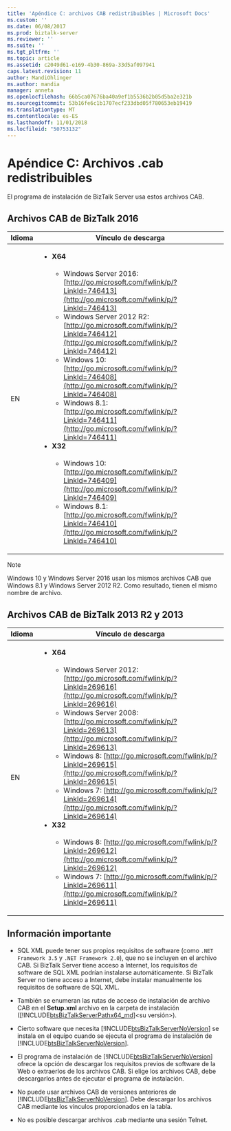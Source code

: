```yaml
---
title: 'Apéndice C: archivos CAB redistribuibles | Microsoft Docs'
ms.custom: ''
ms.date: 06/08/2017
ms.prod: biztalk-server
ms.reviewer: ''
ms.suite: ''
ms.tgt_pltfrm: ''
ms.topic: article
ms.assetid: c2049d61-e169-4b30-869a-33d5af097941
caps.latest.revision: 11
author: MandiOhlinger
ms.author: mandia
manager: anneta
ms.openlocfilehash: 66b5ca07676ba40a9ef1b5536b2b05d5ba2e321b
ms.sourcegitcommit: 53b16fe6c1b1707ecf233dbd05f780653eb19419
ms.translationtype: MT
ms.contentlocale: es-ES
ms.lasthandoff: 11/01/2018
ms.locfileid: "50753132"
---
```

# <a name="appendix-c-redistributable-cab-files"></a>Apéndice C: Archivos .cab redistribuibles
El programa de instalación de BizTalk Server usa estos archivos CAB.

## <a name="biztalk-2016-cab-files"></a>Archivos CAB de BizTalk 2016

|Idioma|Vínculo de descarga|  
|--------------|-------------------|  
|EN|<ul><li>**X64**<br /><br /> <ul><li>Windows Server 2016: [http://go.microsoft.com/fwlink/p/?LinkId=746413](http://go.microsoft.com/fwlink/p/?LinkId=746413)</li><li>Windows Server 2012 R2: [http://go.microsoft.com/fwlink/p/?LinkId=746412](http://go.microsoft.com/fwlink/p/?LinkId=746412)</li><li>Windows 10: [http://go.microsoft.com/fwlink/p/?LinkId=746408](http://go.microsoft.com/fwlink/p/?LinkId=746408)</li><li>Windows 8.1: [http://go.microsoft.com/fwlink/p/?LinkId=746411](http://go.microsoft.com/fwlink/p/?LinkId=746411)</li></ul></li><li>**X32**<br /><br /><ul><li>Windows 10: [http://go.microsoft.com/fwlink/p/?LinkId=746409](http://go.microsoft.com/fwlink/p/?LinkId=746409)</li><li>Windows 8.1: [http://go.microsoft.com/fwlink/p/?LinkId=746410](http://go.microsoft.com/fwlink/p/?LinkId=746410)</li></ul></li></ul>|  

> [!NOTE] 
> Windows 10 y Windows Server 2016 usan los mismos archivos CAB que Windows 8.1 y Windows Server 2012 R2. Como resultado, tienen el mismo nombre de archivo.

## <a name="biztalk-2013-r2-and-2013-cab-files"></a>Archivos CAB de BizTalk 2013 R2 y 2013  

|Idioma|Vínculo de descarga|  
|--------------|-------------------|  
|EN|<ul><li>**X64**<br /><br /> <ul><li>Windows Server 2012: [http://go.microsoft.com/fwlink/p/?LinkId=269616](http://go.microsoft.com/fwlink/p/?LinkId=269616)</li><li>Windows Server 2008: [http://go.microsoft.com/fwlink/p/?LinkId=269613](http://go.microsoft.com/fwlink/p/?LinkId=269613)</li><li>Windows 8: [http://go.microsoft.com/fwlink/p/?LinkId=269615](http://go.microsoft.com/fwlink/p/?LinkId=269615)</li><li>Windows 7: [http://go.microsoft.com/fwlink/p/?LinkId=269614](http://go.microsoft.com/fwlink/p/?LinkId=269614)</li></ul></li><li>**X32**<br /><br /> <ul><li>Windows 8: [http://go.microsoft.com/fwlink/p/?LinkId=269612](http://go.microsoft.com/fwlink/p/?LinkId=269612)</li><li>Windows 7: [http://go.microsoft.com/fwlink/p/?LinkId=269611](http://go.microsoft.com/fwlink/p/?LinkId=269611)</li></ul></li></ul>|  

## <a name="important-info"></a>Información importante

- SQL XML puede tener sus propios requisitos de software (como `.NET Framework 3.5` y `.NET Framework 2.0`), que no se incluyen en el archivo CAB. Si BizTalk Server tiene acceso a Internet, los requisitos de software de SQL XML podrían instalarse automáticamente. Si BizTalk Server no tiene acceso a Internet, debe instalar manualmente los requisitos de software de SQL XML.

- También se enumeran las rutas de acceso de instalación de archivo CAB en el **Setup.xml** archivo en la carpeta de instalación ([!INCLUDE[btsBizTalkServerPathx64_md](../includes/btsbiztalkserverpathx64-md.md)]\<su versión\>).

- Cierto software que necesita [!INCLUDE[btsBizTalkServerNoVersion](../includes/btsbiztalkservernoversion-md.md)] se instala en el equipo cuando se ejecuta el programa de instalación de [!INCLUDE[btsBizTalkServerNoVersion](../includes/btsbiztalkservernoversion-md.md)].  

- El programa de instalación de [!INCLUDE[btsBizTalkServerNoVersion](../includes/btsbiztalkservernoversion-md.md)] ofrece la opción de descargar los requisitos previos de software de la Web o extraerlos de los archivos CAB. Si elige los archivos CAB, debe descargarlos antes de ejecutar el programa de instalación.  

- No puede usar archivos CAB de versiones anteriores de [!INCLUDE[btsBizTalkServerNoVersion](../includes/btsbiztalkservernoversion-md.md)]. Debe descargar los archivos CAB mediante los vínculos proporcionados en la tabla.  

- No es posible descargar archivos .cab mediante una sesión Telnet.  
